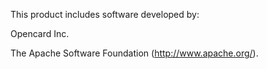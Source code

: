 
This product includes software developed by:

Opencard Inc.

The Apache Software Foundation (http://www.apache.org/).